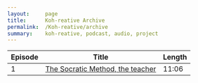 ```yaml
---
layout:     page
title:      Koh-reative Archive
permalink:  /Koh-reative/archive
summary:    koh-reative, podcast, audio, project
---
```


| Episode | Title | Length |
| ------- | ----- | ------ |
| 1 | [The Socratic Method, the teacher](http://blog.joshuakoh.me/2018/02/28/Koh-reative-Socratic-Teacher) | 11:06
